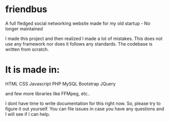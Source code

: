 # friendbus
A full fledged social networking website made for my old startup - No longer maintained

I made this project and then realized I made a lot of mistakes. This does not use any framework nor does it follows any standards. The codebase is written from scratch.

# It is made in:
HTML
CSS
Javascript
PHP
MySQL
Bootstrap
JQuery

and few more libraries like FFMpeg, etc..

I dont have time to write documentation for this right now. So, please try to figure it out yourself. You can file issues in case you have any questions and I will see if I can help.
